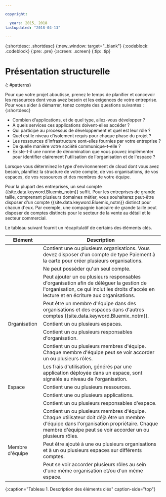 ```yaml
---

copyright:

  years: 2015, 2018
lastupdated: "2018-04-13"

---
```


{:shortdesc: .shortdesc}
{:new_window: target="_blank"}
{:codeblock: .codeblock}
{:pre: .pre}
{:screen: .screen}
{:tip: .tip}

# Présentation structurelle
{: #patterns}

Pour que votre projet aboutisse, prenez le temps de planifier et concevoir les ressources dont vous avez besoin et les exigences de votre entreprise. Pour vous aider à démarrer, tenez compte des questions suivantes :
{:shortdesc}

* Combien d'applications, et de quel type, allez-vous développer ?
* A quels services ces applications doivent-elles accéder ?
* Qui participe au processus de développement et quel est leur rôle ?
* Quel est le niveau d'isolement requis pour chaque phase du projet ?
* Les ressources d'infrastructure sont-elles fournies par votre entreprise ?
* De quelle manière votre société communique-t-elle ?
* Existe-t-il une norme de dénomination que vous pouvez implémenter pour identifier clairement l'utilisation de l'organisation et de l'espace ?

Lorsque vous déterminez le type d'environnement de cloud dont vous avez besoin, planifiez la structure de votre compte, de vos organisations, de vos espaces, de vos ressources et des membres de votre équipe.

Pour la plupart des entreprises, un seul compte {{site.data.keyword.Bluemix_notm}} suffit. Pour les entreprises de grande taille, comprenant plusieurs domaines métier, vous souhaiterez peut-être disposer d'un compte {{site.data.keyword.Bluemix_notm}} distinct pour chacun d'eux. Par exemple, une compagnie bancaire de grande taille peut disposer de comptes distincts pour le secteur de la vente au détail et le secteur commercial.

Le tableau suivant fournit un récapitulatif de certains des éléments clés.

| Elément   | Description |
|-----------|---------------|
|| Contient une ou plusieurs organisations. Vous devez disposer d'un compte de type Paiement à la carte pour créer plusieurs organisations. |
|| Ne peut posséder qu'un seul compte. |
|| Peut ajouter un ou plusieurs responsables d'organisation afin de déléguer la gestion de l'organisation, ce qui inclut les droits d'accès en lecture et en écriture aux organisations. |
|| Peut être un membre d'équipe dans des organisations et des espaces dans d'autres comptes {{site.data.keyword.Bluemix_notm}}. |
| Organisation   | Contient un ou plusieurs espaces. |
|| Contient un ou plusieurs responsables d'organisation. |
|| Contient un ou plusieurs membres d'équipe. Chaque membre d'équipe peut se voir accorder un ou plusieurs rôles. |
|| Les frais d'utilisation, générés par une application déployée dans un espace, sont signalés au niveau de l'organisation. |
| Espace   | Contient une ou plusieurs ressources. |
|| Contient une ou plusieurs applications. |
|| Contient un ou plusieurs responsables d'espace. |
|| Contient un ou plusieurs membres d'équipe. Chaque utilisateur doit déjà être un membre d'équipe dans l'organisation propriétaire. Chaque membre d'équipe peut se voir accorder un ou plusieurs rôles. |
| Membre d'équipe   | Peut être ajouté à une ou plusieurs organisations et à un ou plusieurs espaces sur différents comptes. |
|| Peut se voir accorder plusieurs rôles au sein d'une même organisation et/ou d'un même espace. |
{:caption="Tableau 1. Description des éléments clés" caption-side="top"}


